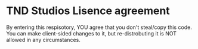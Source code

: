 # TND Studios Lisence agreement
By entering this respisotory, YOU agree that you don't steal/copy this code. You can make client-sided changes to it, but re-distrobuting it is NOT allowed in any circumstances.
